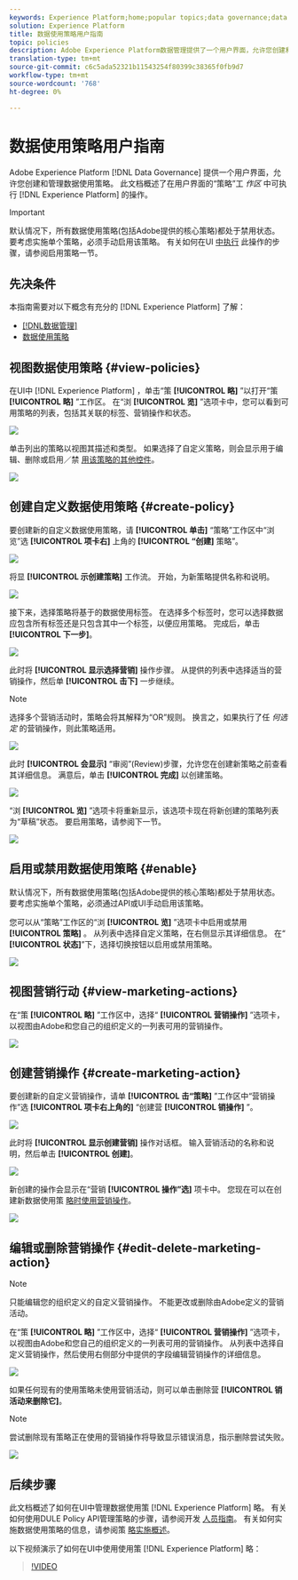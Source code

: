 ```yaml
---
keywords: Experience Platform;home;popular topics;data governance;data usage policy user guide
solution: Experience Platform
title: 数据使用策略用户指南
topic: policies
description: Adobe Experience Platform数据管理提供了一个用户界面，允许您创建和管理数据使用策略。 此文档概述了在Experience Platform用户界面的“策略”工作区中可以执行的操作。
translation-type: tm+mt
source-git-commit: c6c5ada52321b11543254f80399c38365f0fb9d7
workflow-type: tm+mt
source-wordcount: '768'
ht-degree: 0%

---
```



# 数据使用策略用户指南

Adobe Experience Platform [!DNL Data Governance] 提供一个用户界面，允许您创建和管理数据使用策略。 此文档概述了在用户界面的“策略”工 _作区_ 中可执行 [!DNL Experience Platform] 的操作。

>[!IMPORTANT]
>
>默认情况下，所有数据使用策略(包括Adobe提供的核心策略)都处于禁用状态。 要考虑实施单个策略，必须手动启用该策略。 有关如何在UI [中执行](#enable) 此操作的步骤，请参阅启用策略一节。

## 先决条件

本指南需要对以下概念有充分的 [!DNL Experience Platform] 了解：

- [[!DNL数据管理]](../home.md)
- [数据使用策略](./overview.md)

## 视图数据使用策略 {#view-policies}

在UI中 [!DNL Experience Platform] ，单击“策 **[!UICONTROL 略]** ”以打开“策 **[!UICONTROL 略]** ”工作区。 在“浏 **[!UICONTROL 览]** ”选项卡中，您可以看到可用策略的列表，包括其关联的标签、营销操作和状态。

![](../images/policies/browse-policies.png)

单击列出的策略以视图其描述和类型。 如果选择了自定义策略，则会显示用于编辑、删除或启用／禁 [用该策略的其他控件](#enable)。

![](../images/policies/policy-details.png)

## 创建自定义数据使用策略 {#create-policy}

要创建新的自定义数据使用策略，请 **[!UICONTROL 单击]** “策略”工作区中“浏览”选 **[!UICONTROL 项卡右]** 上角的 **[!UICONTROL “创建]** 策略”。

![](../images/policies/create-policy-button.png)

将显 **[!UICONTROL 示创建策略]** 工作流。 开始，为新策略提供名称和说明。

![](../images/policies/create-policy-description.png)

接下来，选择策略将基于的数据使用标签。 在选择多个标签时，您可以选择数据应包含所有标签还是只包含其中一个标签，以便应用策略。 完成后，单击&#x200B;**[!UICONTROL 下一步]**。

![](../images/policies/add-labels.png)

此时将 **[!UICONTROL 显示选择营销]** 操作步骤。 从提供的列表中选择适当的营销操作，然后单 **[!UICONTROL 击下]** 一步继续。

>[!NOTE]
>
>选择多个营销活动时，策略会将其解释为“OR”规则。 换言之，如果执行了任 _何选定_ 的营销操作，则此策略适用。

![](../images/policies/add-marketing-actions.png)

此时 **[!UICONTROL 会显示]** “审阅”(Review)步骤，允许您在创建新策略之前查看其详细信息。 满意后，单击 **[!UICONTROL 完成]** 以创建策略。

![](../images/policies/policy-review.png)

“浏 **[!UICONTROL 览]** ”选项卡将重新显示，该选项卡现在将新创建的策略列表为“草稿”状态。 要启用策略，请参阅下一节。

![](../images/policies/created-policy.png)

## 启用或禁用数据使用策略 {#enable}

默认情况下，所有数据使用策略(包括Adobe提供的核心策略)都处于禁用状态。 要考虑实施单个策略，必须通过API或UI手动启用该策略。

您可以从“策略”工作区的“浏 **[!UICONTROL 览]** ”选项卡中启用或禁用 **[!UICONTROL 策略]** 。 从列表中选择自定义策略，在右侧显示其详细信息。 在“ **[!UICONTROL 状态]**”下，选择切换按钮以启用或禁用策略。

![](../images/policies/enable-policy.png)

## 视图营销行动 {#view-marketing-actions}

在“策 **[!UICONTROL 略]** ”工作区中，选择“ **[!UICONTROL 营销操作]** ”选项卡，以视图由Adobe和您自己的组织定义的一列表可用的营销操作。

![](../images/policies/marketing-actions.png)

## 创建营销操作 {#create-marketing-action}

要创建新的自定义营销操作，请单 **[!UICONTROL 击“策略]** ”工作区中“营销操作”选 **[!UICONTROL 项卡右上角的]** “创建营 **[!UICONTROL 销操作]** ”。

![](../images/policies/create-marketing-action.png)

此时将 **[!UICONTROL 显示创建营销]** 操作对话框。 输入营销活动的名称和说明，然后单击 **[!UICONTROL 创建]**。

![](../images/policies/create-marketing-action-details.png)

新创建的操作会显示在“营销 **[!UICONTROL 操作”选]** 项卡中。 您现在可以在创建新数据使用策 [略时使用营销操作](#create-policy)。

![](../images/policies/created-marketing-action.png)

## 编辑或删除营销操作 {#edit-delete-marketing-action}

>[!NOTE]
>
>只能编辑您的组织定义的自定义营销操作。 不能更改或删除由Adobe定义的营销活动。

在“策 **[!UICONTROL 略]** ”工作区中，选择“ **[!UICONTROL 营销操作]** ”选项卡，以视图由Adobe和您自己的组织定义的一列表可用的营销操作。 从列表中选择自定义营销操作，然后使用右侧部分中提供的字段编辑营销操作的详细信息。

![](../images/policies/edit-marketing-action.png)

如果任何现有的使用策略未使用营销活动，则可以单击删除营 **[!UICONTROL 销活动来删除它]**。

>[!NOTE]
>
>尝试删除现有策略正在使用的营销操作将导致显示错误消息，指示删除尝试失败。

![](../images/policies/delete-marketing-action.png)

## 后续步骤

此文档概述了如何在UI中管理数据使用策 [!DNL Experience Platform] 略。 有关如何使用DULE Policy API管理策略的步骤，请参阅开发 [人员指南](../api/getting-started.md)。 有关如何实施数据使用策略的信息，请参阅策 [略实施概述](../enforcement/overview.md)。

以下视频演示了如何在UI中使用使用策 [!DNL Experience Platform] 略：

>[!VIDEO](https://video.tv.adobe.com/v/32977?quality=12&learn=on)